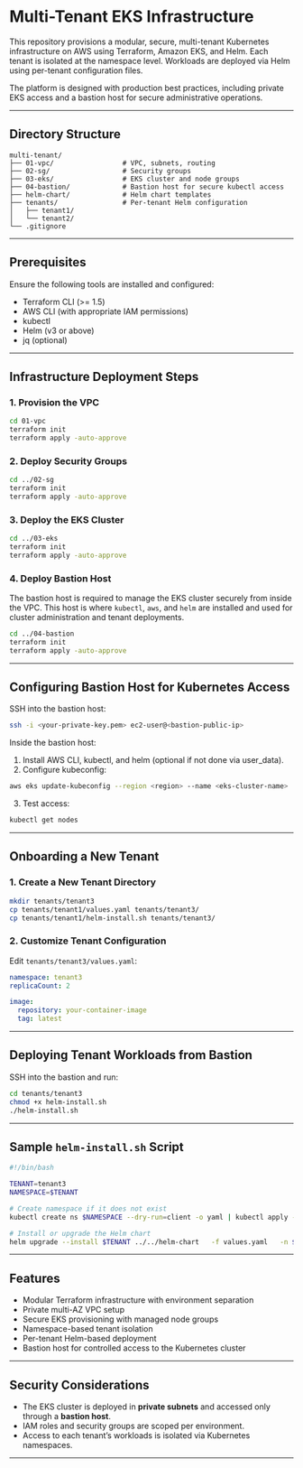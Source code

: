 
# Multi-Tenant EKS Infrastructure

This repository provisions a modular, secure, multi-tenant Kubernetes infrastructure on AWS using Terraform, Amazon EKS, and Helm. Each tenant is isolated at the namespace level. Workloads are deployed via Helm using per-tenant configuration files.

The platform is designed with production best practices, including private EKS access and a bastion host for secure administrative operations.

---

## Directory Structure

```
multi-tenant/
├── 01-vpc/                 # VPC, subnets, routing
├── 02-sg/                  # Security groups
├── 03-eks/                 # EKS cluster and node groups
├── 04-bastion/             # Bastion host for secure kubectl access
├── helm-chart/             # Helm chart templates
├── tenants/                # Per-tenant Helm configuration
│   ├── tenant1/
│   └── tenant2/
└── .gitignore
```

---

## Prerequisites

Ensure the following tools are installed and configured:

- Terraform CLI (>= 1.5)
- AWS CLI (with appropriate IAM permissions)
- kubectl
- Helm (v3 or above)
- jq (optional)

---

## Infrastructure Deployment Steps

### 1. Provision the VPC

```bash
cd 01-vpc
terraform init
terraform apply -auto-approve
```

### 2. Deploy Security Groups

```bash
cd ../02-sg
terraform init
terraform apply -auto-approve
```

### 3. Deploy the EKS Cluster

```bash
cd ../03-eks
terraform init
terraform apply -auto-approve
```

### 4. Deploy Bastion Host

The bastion host is required to manage the EKS cluster securely from inside the VPC. This host is where `kubectl`, `aws`, and `helm` are installed and used for cluster administration and tenant deployments.

```bash
cd ../04-bastion
terraform init
terraform apply -auto-approve
```

---

## Configuring Bastion Host for Kubernetes Access

SSH into the bastion host:

```bash
ssh -i <your-private-key.pem> ec2-user@<bastion-public-ip>
```

Inside the bastion host:

1. Install AWS CLI, kubectl, and helm (optional if not done via user_data).
2. Configure kubeconfig:

```bash
aws eks update-kubeconfig --region <region> --name <eks-cluster-name>
```

3. Test access:

```bash
kubectl get nodes
```

---

## Onboarding a New Tenant

### 1. Create a New Tenant Directory

```bash
mkdir tenants/tenant3
cp tenants/tenant1/values.yaml tenants/tenant3/
cp tenants/tenant1/helm-install.sh tenants/tenant3/
```

### 2. Customize Tenant Configuration

Edit `tenants/tenant3/values.yaml`:

```yaml
namespace: tenant3
replicaCount: 2

image:
  repository: your-container-image
  tag: latest

```

---

## Deploying Tenant Workloads from Bastion

SSH into the bastion and run:

```bash
cd tenants/tenant3
chmod +x helm-install.sh
./helm-install.sh
```

---

## Sample `helm-install.sh` Script

```bash
#!/bin/bash

TENANT=tenant3
NAMESPACE=$TENANT

# Create namespace if it does not exist
kubectl create ns $NAMESPACE --dry-run=client -o yaml | kubectl apply -f -

# Install or upgrade the Helm chart
helm upgrade --install $TENANT ../../helm-chart   -f values.yaml   -n $NAMESPACE
```

---

## Features

- Modular Terraform infrastructure with environment separation
- Private multi-AZ VPC setup
- Secure EKS provisioning with managed node groups
- Namespace-based tenant isolation
- Per-tenant Helm-based deployment
- Bastion host for controlled access to the Kubernetes cluster

---

## Security Considerations

- The EKS cluster is deployed in **private subnets** and accessed only through a **bastion host**.
- IAM roles and security groups are scoped per environment.
- Access to each tenant’s workloads is isolated via Kubernetes namespaces.

---


